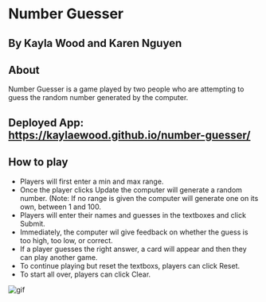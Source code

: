 # Number Guesser
## By Kayla Wood and Karen Nguyen
## About
Number Guesser is a game played by two people who are attempting to guess the random number generated by the computer.

## Deployed App: https://kaylaewood.github.io/number-guesser/

## How to play
 * Players will first enter a min and max range.
 * Once the player clicks Update the computer will generate a random number. (Note: If no range is given the computer will generate one on its own, between 1 and 100.
 * Players will enter their names and guesses in the textboxes and click Submit.
 * Immediately, the computer wil give feedback on whether the guess is too high, too low, or correct.
 * If a player guesses the right answer, a card will appear and then they can play another game.
 * To continue playing but reset the textboxs, players can click Reset.
 * To start all over, players can click Clear.

![gif](https://user-images.githubusercontent.com/51416773/98489837-ddac7f00-21ec-11eb-8198-cf161c3ea7a1.gif)
